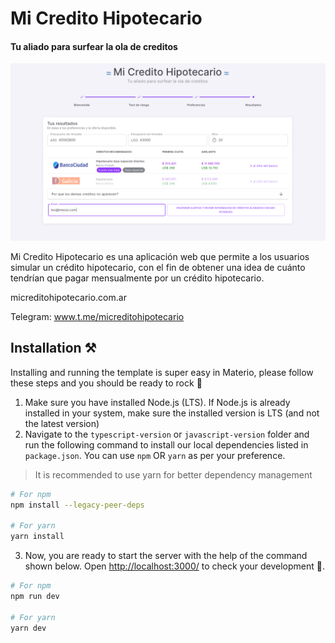 
# Mi Credito Hipotecario
#### Tu aliado para surfear la ola de creditos

![Screenshot](./typescript-version/public/images/screenshot.png)


Mi Credito Hipotecario es una aplicación web que permite a los usuarios simular un crédito hipotecario, con el fin de obtener una idea de cuánto tendrían que pagar mensualmente por un crédito hipotecario.

micreditohipotecario.com.ar

Telegram: www.t.me/micreditohipotecario


## Installation ⚒️

Installing and running the template is super easy in Materio, please follow these steps and you should be ready to rock 🤘

1. Make sure you have installed Node.js (LTS). If Node.js is already installed in your system, make sure the installed version is LTS (and not the latest version)
2. Navigate to the `typescript-version` or `javascript-version` folder and run the following command to install our local dependencies listed in `package.json`. You can use `npm` OR `yarn` as per your preference.

> It is recommended to use yarn for better dependency management

```bash
# For npm
npm install --legacy-peer-deps

# For yarn
yarn install
```

3. Now, you are ready to start the server with the help of the command shown below. Open [http://localhost:3000/](http://localhost:3000/) to check your development 🚀.

```bash
# For npm
npm run dev

# For yarn
yarn dev
```
